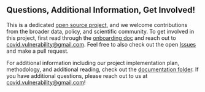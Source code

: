 ## Questions, Additional Information, Get Involved! 
This is a dedicated [open source project](https://opensource.guide/), and we welcome contributions from the broader data, policy, and scientific community. To get involved in this project, first read through the [onboarding doc](https://github.com/savvy379/covid_county_vulnerability/blob/master/documentation/onboarding.md) and reach out to covid.vulnerability@gmail.com. Feel free to also check out the open [Issues](https://github.com/savvy379/covid_county_vulnerability/issues) and make a pull request.


For additional information including our project implementation plan, methodology, and additional reading, check out the [documentation folder](https://github.com/savvy379/covid_county_vulnerability/tree/master/documentation). If you have additional questions, please reach out to us at covid.vulnerability@gmail.com!
